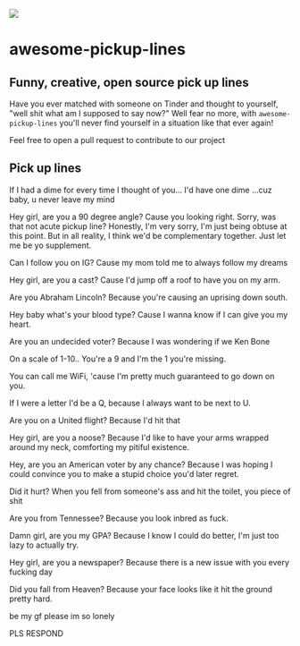 ![](https://i.redditmedia.com/8eQkQJkcQn8tM7Fr_lhghTYynMju43b3tEvXJi9mzBY.png?w=1024&s=cacbcddec122a5bc9fb90c9f911305f7)

# awesome-pickup-lines
## Funny, creative, open source pick up lines

Have you ever matched with someone on Tinder and thought to yourself, "well shit what am I supposed to say now?"
Well fear no more, with `awesome-pickup-lines` you'll never find yourself in a situation like that ever again!

Feel free to open a pull request to contribute to our project


## Pick up lines


If I had a dime for every time I thought of you... I'd have one dime ...cuz baby, u never leave my mind

Hey girl, are you a 90 degree angle?
Cause you looking right. Sorry, was that not acute pickup line? Honestly, I'm very sorry, I'm just being obtuse at this point. But in all reality, I think we'd be complementary together. Just let me be yo supplement.

Can I follow you on IG? Cause my mom told me to always follow my dreams

Hey girl, are you a cast? Cause I'd jump off a roof to have you on my arm.

Are you Abraham Lincoln? Because you're causing an uprising down south.

Hey baby what's your blood type? Cause I wanna know if I can give you my heart.

Are you an undecided voter? Because I was wondering if we Ken Bone

On a scale of 1-10.. You're a 9 and I'm the 1 you're missing.

You can call me WiFi, 'cause I'm pretty much guaranteed to go down on you.

If I were a letter I'd be a Q, because I always want to be next to U.

Are you on a United flight? Because I'd hit that

Hey girl, are you a noose? Because I'd like to have your arms wrapped around my neck, comforting my pitiful existence.

Hey, are you an American voter by any chance? Because I was hoping I could convince you to make a stupid choice you'd later regret.

Did it hurt? When you fell from someone's ass and hit the toilet, you piece of shit

Are you from Tennessee? Because you look inbred as fuck.

Damn girl, are you my GPA?  Because I know I could do better, I'm just too lazy to actually try.

Hey girl, are you a newspaper? Because there is a new issue with you every fucking day

Did you fall from Heaven? Because your face looks like it hit the ground pretty hard.

be my gf please im so lonely

PLS RESPOND
